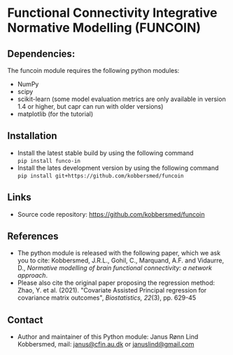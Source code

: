 # Functional Connectivity Integrative Normative Modelling (FUNCOIN)

## Dependencies:
The funcoin module requires the following python modules:
* NumPy
* scipy
* scikit-learn (some model evaluation metrics are only available in version 1.4 or higher, but capr can run with older versions)
* matplotlib (for the tutorial)

## Installation
* Install the latest stable build by using the following command  
```pip install funco-in```
* Install the lates development version by using the following command  
```pip install git+https://github.com/kobbersmed/funcoin```

## Links
* Source code repository: https://github.com/kobbersmed/funcoin

## References
* The python module is released with the following paper, which we ask you to cite: 
Kobbersmed, J.R.L., Gohil, C., Marquand, A.F. and Vidaurre, D., _Normative modelling of brain functional connectivity: a network approach_.
* Please also cite the original paper proposing the regression method: 
Zhao, Y. et al. (2021). "Covariate Assisted Principal regression for covariance matrix outcomes", _Biostatistics, 22_(3), pp. 629-45

## Contact
* Author and maintainer of this Python module: Janus Rønn Lind Kobbersmed, mail: janus@cfin.au.dk or januslind@gmail.com